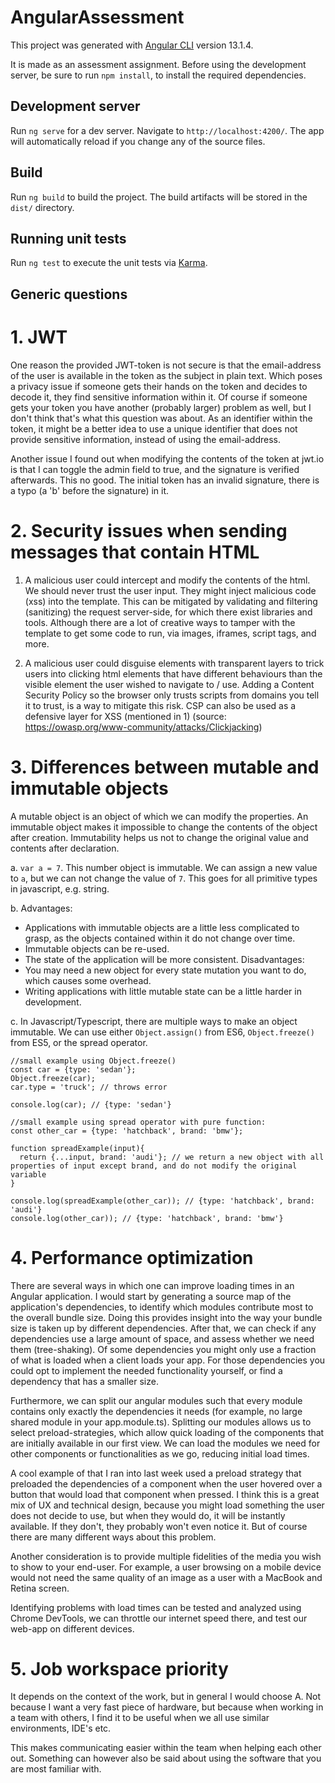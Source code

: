 # AngularAssessment

This project was generated with [Angular CLI](https://github.com/angular/angular-cli) version 13.1.4.

It is made as an assessment assignment. Before using the development server, be sure to run `npm install`, to install
the required dependencies.

## Development server

Run `ng serve` for a dev server. Navigate to `http://localhost:4200/`. The app will automatically reload if you change any of the source files.

## Build

Run `ng build` to build the project. The build artifacts will be stored in the `dist/` directory.

## Running unit tests

Run `ng test` to execute the unit tests via [Karma](https://karma-runner.github.io).

## Generic questions

# 1. JWT
One reason the provided JWT-token is not secure is that the email-address of the user is available in the token as the subject in plain text. Which poses a privacy
issue if someone gets their hands on the token and decides to decode it, they find sensitive information within it. Of course if someone gets your token
you have another (probably larger) problem as well, but I don't think that's what this question was about. As an identifier within the token, it might be a better idea
to use a unique identifier that does not provide sensitive information, instead of using the email-address.
   
Another issue I found out when modifying the contents of the token at jwt.io is that I can toggle the admin field to true, and 
the signature is verified afterwards. This no good. The initial token has an invalid signature, there is a typo (a 'b' before the signature) in it.

# 2. Security issues when sending messages that contain HTML
1. A malicious user could intercept and modify the contents of the html. We should never trust the user input. They might
   inject malicious code (xss) into the template. This
can be mitigated by validating and filtering (sanitizing) the request server-side, for which there exist libraries and tools. Although there are a lot of creative ways to tamper with the template
   to get some code to run, via images, iframes, script tags, and more.

2. A malicious user could disguise elements with transparent layers to trick users into clicking html elements that have different behaviours than
the visible element the user wished to navigate to / use. Adding a Content Security Policy so the browser only trusts scripts from domains you tell it to trust,
   is a way to mitigate this risk. CSP can also be used as a defensive layer for XSS (mentioned in 1) (source: https://owasp.org/www-community/attacks/Clickjacking)
   
# 3. Differences between mutable and immutable objects
A mutable object is an object of which we can modify the properties. An immutable object makes it impossible to change the contents
of the object after creation. Immutability helps us not to change the original value and contents after declaration.

a. `var a = 7`. This number object is immutable. We can assign a new value to `a`, but we can not change the value of `7`. This goes for all primitive types in javascript, e.g. string.

b. 
Advantages:
- Applications with immutable objects are a little less complicated to grasp, as the objects contained within it do not change over time.
- Immutable objects can be re-used.
- The state of the application will be more consistent.
Disadvantages:
- You may need a new object for every state mutation you want to do, which causes some overhead.
- Writing applications with little mutable state can be a little harder in development.

c. In Javascript/Typescript, there are multiple ways to make an object immutable. We can use either `Object.assign()` from ES6, `Object.freeze()` from ES5, or
the spread operator.
```
//small example using Object.freeze()
const car = {type: 'sedan'};
Object.freeze(car);
car.type = 'truck'; // throws error

console.log(car); // {type: 'sedan'}

//small example using spread operator with pure function:
const other_car = {type: 'hatchback', brand: 'bmw'};

function spreadExample(input){
  return {...input, brand: 'audi'}; // we return a new object with all properties of input except brand, and do not modify the original variable
}

console.log(spreadExample(other_car)); // {type: 'hatchback', brand: 'audi'}
console.log(other_car)); // {type: 'hatchback', brand: 'bmw'}
```


# 4. Performance optimization
There are several ways in which one can improve loading times in an Angular application. I would start by generating a source map
of the application's dependencies, to identify which modules contribute most to the overall bundle size. Doing this provides
insight into the way your bundle size is taken up by different dependencies. After that, we can check if any dependencies use a large
amount of space, and assess whether we need them (tree-shaking). Of some dependencies you might only use a fraction of what is loaded
when a client loads your app. For those dependencies you could opt to implement the needed functionality yourself, or find a dependency
that has a smaller size.

Furthermore, we can split our angular modules such that every module contains only exactly the dependencies it needs (for example,
no large shared module in your app.module.ts). Splitting our modules allows us to select preload-strategies, which allow quick
loading of the components that are initially available in our first view. We can load the modules we need for other components or functionalities
as we go, reducing initial load times.

A cool example of that I ran into last week used a preload strategy that preloaded the dependencies of a component when the user
hovered over a button that would load that component when pressed. I think this is a great mix of UX and technical design, because you 
might load something the user does not decide to use, but when they would do, it will be instantly available. If they don't, they probably
won't even notice it. But of course there are many different ways about this problem.

Another consideration is to provide multiple fidelities of the media you wish to show to your end-user. For example, a user 
browsing on a mobile device would not need the same quality of an image as a user with a MacBook and Retina screen. 

Identifying problems with load times can be tested and analyzed using Chrome DevTools, we can throttle our internet speed there,
and test our web-app on different devices.

# 5. Job workspace priority
It depends on the context of the work, but in general I would choose A. Not because I want a very fast piece of hardware,
but because when working in a team with others, I find it to be useful when we all use similar environments, IDE's etc. 

This makes communicating easier within the team when helping each other out. Something can however also be said about using
the software that you are most familiar with.
